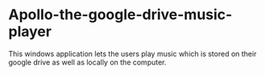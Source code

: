 # Apollo-the-google-drive-music-player
This windows application lets the users play music which is stored on their google drive as well as locally on the computer.
